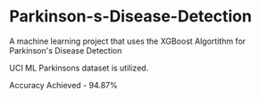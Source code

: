 # Parkinson-s-Disease-Detection
A machine learning project that uses the XGBoost Algortithm for Parkinson's Disease Detection

UCI ML Parkinsons dataset is utilized.

Accuracy Achieved -  94.87%
